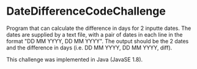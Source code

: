 # DateDifferenceCodeChallenge

Program that can calculate the difference in days for 2 inputte dates. The dates are supplied by a text file, with a pair of dates in each line in the format "DD MM YYYY, DD MM YYYY". The output should be the 2 dates and the difference in days (i.e. DD MM YYYY, DD MM YYYY, diff).


This challenge was implemented in Java (JavaSE 1.8). 
